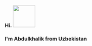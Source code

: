 ### Hi. <b> <b>  <img src="https://media.giphy.com/media/m0dmKBkncVETJv2h0S/giphy.gif" width="70px">
### I'm Abdulkhalik from Uzbekistan  


